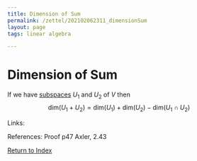 ```yaml
---
title: Dimension of Sum
permalink: /zettel/202102062311_dimensionSum
layout: page
tags: linear algebra

---
```

# Dimension of Sum

If we have [subspaces](202102061429_subspaceDefinition) $U_1$ and $U_2$ of $V$ then 
$$
\mathrm{dim}(U_1 + U_2) = \mathrm{dim}(U_1) + \mathrm{dim}(U_2) - \mathrm{dim}(U_1 \cap U_2)
$$

Links: 

References: Proof p47 Axler, 2.43

[Return to Index](index)